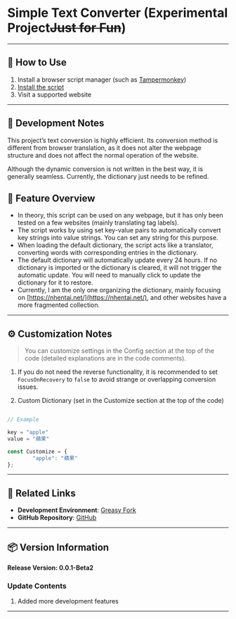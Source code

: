 # **Simple Text Converter (Experimental Project~~Just for Fun~~)**

---

## **👻 How to Use**

1. Install a browser script manager (such as [Tampermonkey](https://chrome.google.com/webstore/detail/tampermonkey/dhdgffkkebhmkfjojejmpbldmpobfkfo))
2. [Install the script](https://update.greasyfork.org/scripts/504153/%E7%B0%A1%E6%98%93%E6%96%87%E6%9C%AC%E8%BD%89%E6%8F%9B%E5%99%A8.user.js)
3. Visit a supported website

---

## **🚧 Development Notes**

This project’s text conversion is highly efficient. Its conversion method is different from browser translation, as it does not alter the webpage structure and does not affect the normal operation of the website.

Although the dynamic conversion is not written in the best way, it is generally seamless. Currently, the dictionary just needs to be refined.

## **📜 Feature Overview**

- In theory, this script can be used on any webpage, but it has only been tested on a few websites (mainly translating tag labels).
- The script works by using set key-value pairs to automatically convert key strings into value strings. You can set any string for this purpose.
- When loading the default dictionary, the script acts like a translator, converting words with corresponding entries in the dictionary.
- The default dictionary will automatically update every 24 hours. If no dictionary is imported or the dictionary is cleared, it will not trigger the automatic update. You will need to manually click to update the dictionary for it to restore.
- Currently, I am the only one organizing the dictionary, mainly focusing on [https://nhentai.net/](https://nhentai.net/), and other websites have a more fragmented collection.

---

## **⚙️ Customization Notes**

> You can customize settings in the Config section at the top of the code (detailed explanations are in the code comments).

1. If you do not need the reverse functionality, it is recommended to set `FocusOnRecovery` to `false` to avoid strange or overlapping conversion issues.

2. Custom Dictionary (set in the Customize section at the top of the code)

```javascript

// Example

key = "apple"
value = "蘋果"

const Customize = {
        "apple": "蘋果"
};
```

---

## **🔗 Related Links**

- **Development Environment**: [Greasy Fork](https://greasyfork.org/zh-TW/users/989635-canaan-hs)  
- **GitHub Repository**: [GitHub](https://github.com/Canaan-HS/MonkeyScript/tree/main/PMouseHide)

---

## **📦 Version Information**

**Release Version: 0.0.1-Beta2**

### **Update Contents**
1. Added more development features

---